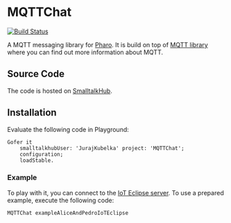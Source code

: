 # MQTTChat

[![Build Status](https://travis-ci.org/JurajKubelka/MQTTChat.svg?branch=master)](https://travis-ci.org/JurajKubelka/MQTTChat)

A MQTT messaging library for [Pharo](http://pharo.org). It is build on top of [MQTT library](http://github.com/svenvc/mqtt) where you can find out more information about MQTT.

## Source Code

The code is hosted on [SmalltalkHub](http://smalltalkhub.com/#!/~JurajKubelka/MQTTChat).

## Installation

Evaluate the following code in Playground:

```
Gofer it 	smalltalkhubUser: 'JurajKubelka' project: 'MQTTChat';	configuration;	loadStable.
```

### Example

To play with it, you can connect to the [IoT Eclipse server](http://iot.eclipse.org). To use a prepared example, execute the following code:

```
MQTTChat exampleAliceAndPedroIoTEclipse
```
